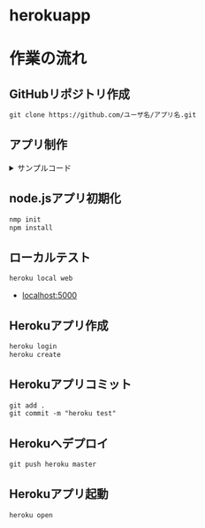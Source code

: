 # herokuapp

# 作業の流れ

## GitHubリポジトリ作成

```txt
git clone https://github.com/ユーザ名/アプリ名.git
```

## アプリ制作

<details>
  <summary>サンプルコード</summary>

index.html

```html
<!DOCTYPE html>
<html lang="ja">
    <head>
        <meta charset="utf-8">
        <title>Node App on Heroku</title>
    </head>
    <body>
        <H1>Hello Heroku.</H1>
    </body>
</html>
```

index.js

```javascript
const express = require("express");
const app = express();

app.use(express.static("public"));
app.get("/",function(req,res){
  res.sendFile(__dirname+"/index.html");
});

app.listen(process.env.PORT || 5000, function(){
  console.log("The server is runnning on port 5000.");
});
```

Procfile

```txt
web: node index.js
```

package.json

```json
{
  "name": "herokuapp",
  "version": "1.0.0",
  "description": "heroku test app",
  "main": "index.js",
  "scripts": {
    "test": "echo \"Error: no test specified\" && exit 1"
  },
  "engines": {
    "node": "12.x"
  },
  "dependencies": {
    "express": "^4.15.2"
  },
  "author": "",
  "license": "MIT"
}
```

.gitignore

```txt
/node_modules
npm-debug.log
.DS_Store
/*.env
```
</details>

## node.jsアプリ初期化

```txt
nmp init
npm install
```

## ローカルテスト

```txt
heroku local web
```

- [localhost:5000](http://localhost:5000)

## Herokuアプリ作成

```txt
heroku login
heroku create
```

## Herokuアプリコミット

```txt
git add .
git commit -m "heroku test"
```

## Herokuへデプロイ

```txt
git push heroku master
```

## Herokuアプリ起動

```txt
heroku open
```
